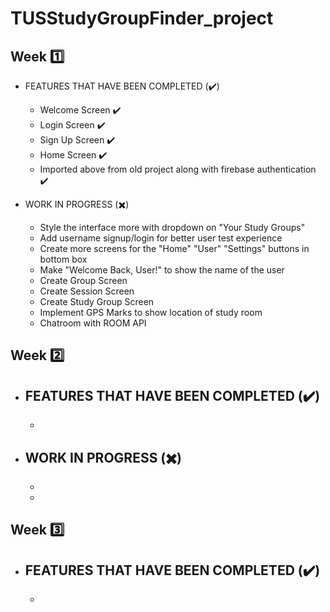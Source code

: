 # TUSStudyGroupFinder_project

## Week :one:
- FEATURES THAT HAVE BEEN COMPLETED (:heavy_check_mark:)
  - Welcome Screen ✔️
  - Login Screen ✔️
  - Sign Up Screen ✔️
  - Home Screen ✔️
  - Imported above from old project along with firebase authentication ✔️

- WORK IN PROGRESS (:heavy_multiplication_x:)
  - Style the interface more with dropdown on "Your Study Groups"
  - Add username signup/login for better user test experience
  - Create more screens for the "Home" "User" "Settings" buttons in bottom box
  - Make "Welcome Back, User!" to show the name of the user
  - Create Group Screen
  - Create Session Screen
  - Create Study Group Screen
  - Implement GPS Marks to show location of study room
  - Chatroom with ROOM API

## Week :two:
- FEATURES THAT HAVE BEEN COMPLETED (:heavy_check_mark:)
  - 
  - 

- WORK IN PROGRESS (:heavy_multiplication_x:)
  - 
  - 
  - 

## Week :three:
- FEATURES THAT HAVE BEEN COMPLETED (:heavy_check_mark:)
  - 
  -
 
